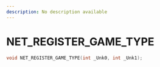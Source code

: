 ```yaml
---
description: No description available 
---
```


# NET_REGISTER_GAME_TYPE

```cpp
void NET_REGISTER_GAME_TYPE(int _Unk0, int _Unk1);
```
